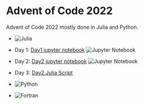 # Advent of Code 2022

Advent of Code 2022 mostly done in Julia and Python.

[Advent of Code]: https://adventofcode.com/


* ![Julia](https://img.shields.io/badge/-Julia-9558B2?style=for-the-badge&logo=julia&logoColor=white)
 * Day 1: [Day1 jupyter notebook](Day1/Day1.ipynb) ![Jupyter Notebook](https://img.shields.io/badge/jupyter-%23FA0F00.svg?style=for-the-badge&logo=jupyter&logoColor=white)
 * Day 2: [Day2 jupyter notebook](Day2/Day2.ipynb) ![Jupyter Notebook](https://img.shields.io/badge/jupyter-%23FA0F00.svg?style=for-the-badge&logo=jupyter&logoColor=white)
 * Day 3: [Day2 Julia Script](Day3/Da3.jl)
 
* ![Python](https://img.shields.io/badge/python-3670A0?style=for-the-badge&logo=python&logoColor=ffdd54)


* ![Fortran](https://img.shields.io/badge/Fortran-%23734F96.svg?style=for-the-badge&logo=fortran&logoColor=white)

